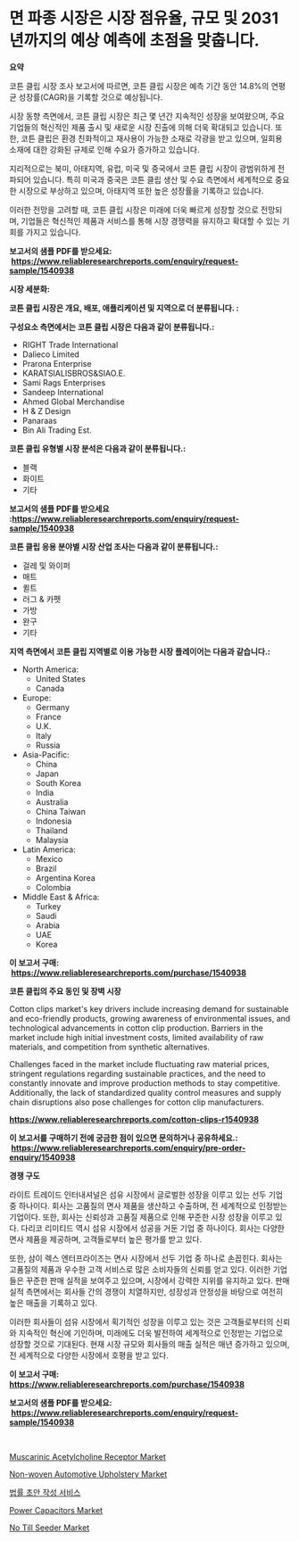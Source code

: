 <p><h1>면 파종 시장은 시장 점유율, 규모 및 2031년까지의 예상 예측에 초점을 맞춥니다.</h1></p><p><strong>요약</strong></p>
<p><p>코튼 클립 시장 조사 보고서에 따르면, 코튼 클립 시장은 예측 기간 동안 14.8%의 연평균 성장률(CAGR)을 기록할 것으로 예상됩니다.</p><p>시장 동향 측면에서, 코튼 클립 시장은 최근 몇 년간 지속적인 성장을 보여왔으며, 주요 기업들의 혁신적인 제품 출시 및 새로운 시장 진출에 의해 더욱 확대되고 있습니다. 또한, 코튼 클립은 환경 친화적이고 재사용이 가능한 소재로 각광을 받고 있으며, 일회용 소재에 대한 강화된 규제로 인해 수요가 증가하고 있습니다.</p><p>지리적으로는 북미, 아태지역, 유럽, 미국 및 중국에서 코튼 클립 시장이 광범위하게 전파되어 있습니다. 특히 미국과 중국은 코튼 클립 생산 및 수요 측면에서 세계적으로 중요한 시장으로 부상하고 있으며, 아태지역 또한 높은 성장률을 기록하고 있습니다.</p><p>이러한 전망을 고려할 때, 코튼 클립 시장은 미래에 더욱 빠르게 성장할 것으로 전망되며, 기업들은 혁신적인 제품과 서비스를 통해 시장 경쟁력을 유지하고 확대할 수 있는 기회를 가지고 있습니다.</p></p>
<p><strong>보고서의 샘플 PDF를 받으세요: &nbsp;<a href="https://www.reliableresearchreports.com/enquiry/request-sample/1540938">https://www.reliableresearchreports.com/enquiry/request-sample/1540938</a></strong></p>
<p><strong>시장 세분화:</strong></p>
<p><strong> 코튼 클립 시장은 개요, 배포, 애플리케이션 및 지역으로 더 분류됩니다. :</strong></p>
<p><strong>구성요소 측면에서는 코튼 클립 시장은 다음과 같이 분류됩니다.:</strong></p>
<p><ul><li>RIGHT Trade International</li><li>Dalieco Limited</li><li>Prarona Enterprise</li><li>KARATSIALISBROS&SIAO.E.</li><li>Sami Rags Enterprises</li><li>Sandeep International</li><li>Ahmed Global Merchandise</li><li>H & Z Design</li><li>Panaraas</li><li>Bin Ali Trading Est.</li></ul></p>
<p><strong> 코튼 클립 유형별 시장 분석은 다음과 같이 분류됩니다.:</strong></p>
<p><ul><li>블랙</li><li>화이트</li><li>기타</li></ul></p>
<p><strong>보고서의 샘플 PDF를 받으세요 :<a href="https://www.reliableresearchreports.com/enquiry/request-sample/1540938">https://www.reliableresearchreports.com/enquiry/request-sample/1540938</a></strong></p>
<p><strong> 코튼 클립 응용 분야별 시장 산업 조사는 다음과 같이 분류됩니다.:</strong></p>
<p><ul><li>걸레 및 와이퍼</li><li>매트</li><li>퀼트</li><li>러그 & 카펫</li><li>가방</li><li>완구</li><li>기타</li></ul></p>
<p><strong>지역 측면에서 코튼 클립 지역별로 이용 가능한 시장 플레이어는 다음과 같습니다.:</strong></p>
<p><ul>
    <li>
        North America:
        <ul>
            <li>United States</li>
            <li>Canada</li>
        </ul>
    </li>
    <li>
        Europe:
        <ul>
            <li>Germany</li>
            <li>France</li>
            <li>U.K.</li>
            <li>Italy</li>
            <li>Russia</li>
        </ul>
    </li>
    <li>
        Asia-Pacific:
        <ul>
            <li>China</li>
            <li>Japan</li>
            <li>South Korea</li>
            <li>India</li>
            <li>Australia</li>
            <li>China Taiwan</li>
            <li>Indonesia</li>
            <li>Thailand</li>
            <li>Malaysia</li>
        </ul>
    </li>
    <li>
        Latin America:
        <ul>
            <li>Mexico</li>
            <li>Brazil</li>
            <li>Argentina Korea</li>
            <li>Colombia</li>
        </ul>
    </li>
    <li>
        Middle East & Africa:
        <ul>
            <li>Turkey</li>
            <li>Saudi</li>
            <li>Arabia</li>
            <li>UAE</li>
            <li>Korea</li>
        </ul>
    </li>
    </ul></p>
<p><strong>이 보고서 구매: &nbsp;<a href="https://www.reliableresearchreports.com/purchase/1540938">https://www.reliableresearchreports.com/purchase/1540938</a></strong></p>
<p><strong>코튼 클립의 주요 동인 및 장벽 시장</strong></p>
<p><p>Cotton clips market's key drivers include increasing demand for sustainable and eco-friendly products, growing awareness of environmental issues, and technological advancements in cotton clip production. Barriers in the market include high initial investment costs, limited availability of raw materials, and competition from synthetic alternatives. </p><p>Challenges faced in the market include fluctuating raw material prices, stringent regulations regarding sustainable practices, and the need to constantly innovate and improve production methods to stay competitive. Additionally, the lack of standardized quality control measures and supply chain disruptions also pose challenges for cotton clip manufacturers.</p></p>
<p><strong><a href="https://www.reliableresearchreports.com/cotton-clips-r1540938">https://www.reliableresearchreports.com/cotton-clips-r1540938</a></strong></p>
<p><strong>이 보고서를 구매하기 전에 궁금한 점이 있으면 문의하거나 공유하세요.: &nbsp;<a href="https://www.reliableresearchreports.com/enquiry/pre-order-enquiry/1540938">https://www.reliableresearchreports.com/enquiry/pre-order-enquiry/1540938</a></strong></p>
<p><strong>경쟁 구도</strong></p>
<p><p>라이트 트레이드 인터내셔널은 섬유 시장에서 글로벌한 성장을 이루고 있는 선두 기업 중 하나이다. 회사는 고품질의 면사 제품을 생산하고 수출하며, 전 세계적으로 인정받는 기업이다. 또한, 회사는 신뢰성과 고품질 제품으로 인해 꾸준한 시장 성장을 이루고 있다. 다리코 리미티드 역시 섬유 시장에서 성공을 거둔 기업 중 하나이다. 회사는 다양한 면사 제품을 제공하며, 고객들로부터 높은 평가를 받고 있다.</p><p>또한, 삼이 렉스 엔터프라이즈는 면사 시장에서 선두 기업 중 하나로 손꼽힌다. 회사는 고품질의 제품과 우수한 고객 서비스로 많은 소비자들의 신뢰를 얻고 있다. 이러한 기업들은 꾸준한 판매 실적을 보여주고 있으며, 시장에서 강력한 지위를 유지하고 있다. 판매 실적 측면에서는 회사들 간의 경쟁이 치열하지만, 성장성과 안정성을 바탕으로 여전히 높은 매출을 기록하고 있다.</p><p>이러한 회사들이 섬유 시장에서 획기적인 성장을 이루고 있는 것은 고객들로부터의 신뢰와 지속적인 혁신에 기인하며, 미래에도 더욱 발전하여 세계적으로 인정받는 기업으로 성장할 것으로 기대된다. 현재 시장 규모와 회사들의 매출 실적은 매년 증가하고 있으며, 전 세계적으로 다양한 시장에서 호평을 받고 있다.</p></p>
<p><strong>이 보고서 구매: &nbsp; <a href="https://www.reliableresearchreports.com/purchase/1540938">https://www.reliableresearchreports.com/purchase/1540938</a></strong></p>
<p><strong>보고서의 샘플 PDF를 받으세요: &nbsp;<a href="https://www.reliableresearchreports.com/enquiry/request-sample/1540938">https://www.reliableresearchreports.com/enquiry/request-sample/1540938</a></strong><strong></strong></p>
<p>&nbsp;</p>
<p><p><a href="https://github.com/luckyshygirl/Market-Research-Report-List-4/blob/main/muscarinic-acetylcholine-receptor-market.md">Muscarinic Acetylcholine Receptor Market</a></p><p><a href="https://issuu.com/reportprime-2/docs/non-woven-automotive-upholstery-market-size-2030.p">Non-woven Automotive Upholstery Market</a></p><p><a href="https://github.com/rcabello548/Market-Research-Report-List-1/blob/main/234775156353.md">법률 초안 작성 서비스</a></p><p><a href="https://www.linkedin.com/pulse/power-capacitors-market-size-cagr-trends-2024-2030-imarkete-zbqif">Power Capacitors Market</a></p><p><a href="https://www.linkedin.com/pulse/till-seeder-market-trends-forecast-competitive-analysis-2031-tntuf">No Till Seeder Market</a></p></p>